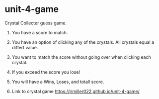 # unit-4-game

Crystal Collecter guess game.

1. You have a score to match.

2. You have an option of clicking any of the crystals. All crystals equal a differt value. 

3. You want to match the score without going over when clicking each crystal. 

4. If you exceed the score you lose!

5. You will have a Wins, Loses, and totall score.

6. Link to crystal game https://jrmiller022.github.io/unit-4-game/
